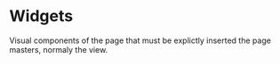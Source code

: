 # Widgets 


Visual components of the page that must be explictly inserted the page masters, normaly the view.

